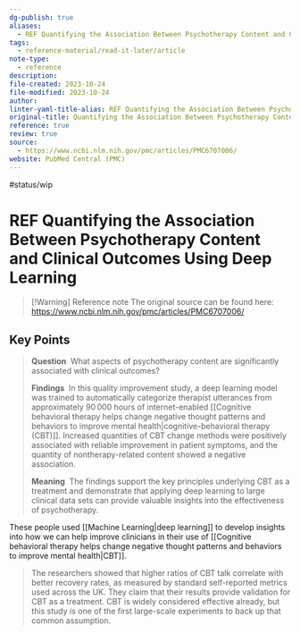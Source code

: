 ```yaml
---
dg-publish: true
aliases:
  - REF Quantifying the Association Between Psychotherapy Content and Clinical Outcomes Using Deep Learning
tags:
  - reference-material/read-it-later/article
note-type:
  - reference
description: 
file-created: 2023-10-24
file-modified: 2023-10-24
author: 
linter-yaml-title-alias: REF Quantifying the Association Between Psychotherapy Content and Clinical Outcomes Using Deep Learning
original-title: Quantifying the Association Between Psychotherapy Content and Clinical Outcomes Using Deep Learning
reference: true
review: true
source:
  - https://www.ncbi.nlm.nih.gov/pmc/articles/PMC6707006/
website: PubMed Central (PMC)
---
```

 #status/wip

# REF Quantifying the Association Between Psychotherapy Content and Clinical Outcomes Using Deep Learning

> [!Warning] Reference note
> The original source can be found here: https://www.ncbi.nlm.nih.gov/pmc/articles/PMC6707006/

## Key Points

> **Question**  What aspects of psychotherapy content are significantly associated with clinical outcomes?
>
> **Findings**  In this quality improvement study, a deep learning model was trained to automatically categorize therapist utterances from approximately 90 000 hours of internet-enabled [[Cognitive behavioral therapy helps change negative thought patterns and behaviors to improve mental health|cognitive-behavioral therapy (CBT)]]. Increased quantities of CBT change methods were positively associated with reliable improvement in patient symptoms, and the quantity of nontherapy-related content showed a negative association.
>
> **Meaning**  The findings support the key principles underlying CBT as a treatment and demonstrate that applying deep learning to large clinical data sets can provide valuable insights into the effectiveness of psychotherapy.
>

These people used [[Machine Learning|deep learning]] to develop insights into how we can help improve clinicians in their use of [[Cognitive behavioral therapy helps change negative thought patterns and behaviors to improve mental health|CBT]].

> The researchers showed that higher ratios of CBT talk correlate with better recovery rates, as measured by standard self-reported metrics used across the UK. They claim that their results provide validation for CBT as a treatment. CBT is widely considered effective already, but this study is one of the first large-scale experiments to back up that common assumption.
